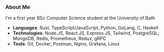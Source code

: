 ### About Me

I'm a first year BSc Computer Science student at the University of Bath

- **Languages**: Rust, TypeScript/JavaScript, Python, GoLang, C, Haskell
- **Technologies**: Node.JS, React.JS, Express.JS, Tailwind, PostgreSQL, MongoDB, Redis, Prometheus, Redux, gRPC
- **Tools**: Git, Docker, Postman, Nginx, Grafana, Linux
